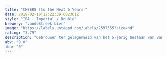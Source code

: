 ```yaml
---
title: "CHEERS (to the Next 5 Years)"
date: 2019-02-10T12:22:39.682361Z
style: "IPA - Imperial / Double"
brewery: "vandeStreek bier"
image: "https://labels.untappd.com/labels/2597555?size=hd"
rating: "3.79"
description: "Gebrouwen ter gelegenheid van het 5-jarig bestaan van vandeStreek Bier."
abv: "9.0"
ibu: "0"
---
```

